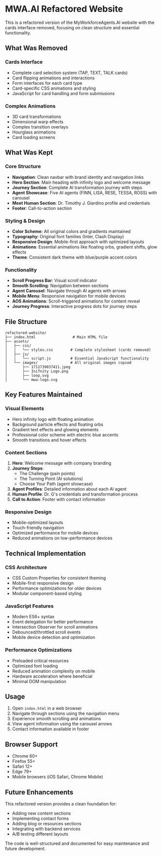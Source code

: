 # MWA.AI Refactored Website

This is a refactored version of the MyWorkforceAgents.AI website with the cards interface removed, focusing on clean structure and essential functionality.

## What Was Removed

### Cards Interface
- Complete card selection system (TAP, TEXT, TALK cards)
- Card flipping animations and interactions
- Form interfaces for each card type
- Card-specific CSS animations and styling
- JavaScript for card handling and form submissions

### Complex Animations
- 3D card transformations
- Dimensional warp effects
- Complex transition overlays
- Hourglass animations
- Card loading screens

## What Was Kept

### Core Structure
- **Navigation**: Clean navbar with brand identity and navigation links
- **Hero Section**: Main heading with infinity logo and welcome message
- **Journey Section**: Complete AI transformation journey with steps
- **Agent Showcase**: Five AI agents (FINN, LISA, RESE, TESSA, ROSS) with carousel
- **Meet Human Section**: Dr. Timothy J. Giardino profile and credentials
- **Footer**: Call-to-action section

### Styling & Design
- **Color Scheme**: All original colors and gradients maintained
- **Typography**: Original font families (Inter, Clash Display)
- **Responsive Design**: Mobile-first approach with optimized layouts
- **Animations**: Essential animations like floating orbs, gradient shifts, glow effects
- **Theme**: Consistent dark theme with blue/purple accent colors

### Functionality
- **Scroll Progress Bar**: Visual scroll indicator
- **Smooth Scrolling**: Navigation between sections
- **Agent Carousel**: Navigate through AI agents with arrows
- **Mobile Menu**: Responsive navigation for mobile devices
- **AOS Animations**: Scroll-triggered animations for content reveal
- **Journey Progress**: Interactive progress dots for journey steps

## File Structure

```
refactored-website/
├── index.html                 # Main HTML file
├── assets/
│   ├── css/
│   │   └── styles.css        # Complete stylesheet (cards removed)
│   ├── js/
│   │   └── script.js         # Essential JavaScript functionality
│   └── images/               # All original images copied
│       ├── 1711739037411.jpeg
│       ├── Inifnity Logo.png
│       ├── loop.svg
│       └── mwa-logo.svg
```

## Key Features Maintained

### Visual Elements
- Hero infinity logo with floating animation
- Background particle effects and floating orbs
- Gradient text effects and glowing elements
- Professional color scheme with electric blue accents
- Smooth transitions and hover effects

### Content Sections
1. **Hero**: Welcome message with company branding
2. **Journey Steps**: 
   - The Challenge (pain points)
   - The Turning Point (AI solutions)
   - Choose Your Path (agent showcase)
3. **Agent Profiles**: Detailed information about each AI agent
4. **Human Profile**: Dr. G's credentials and transformation process
5. **Call to Action**: Footer with contact information

### Responsive Design
- Mobile-optimized layouts
- Touch-friendly navigation
- Optimized performance for mobile devices
- Reduced animations on low-performance devices

## Technical Implementation

### CSS Architecture
- CSS Custom Properties for consistent theming
- Mobile-first responsive design
- Performance optimizations for older devices
- Modular component-based styling

### JavaScript Features
- Modern ES6+ syntax
- Event delegation for better performance
- Intersection Observer for scroll animations
- Debounced/throttled scroll events
- Mobile device detection and optimization

### Performance Optimizations
- Preloaded critical resources
- Optimized font loading
- Reduced animation complexity on mobile
- Hardware acceleration where beneficial
- Minimal DOM manipulation

## Usage

1. Open `index.html` in a web browser
2. Navigate through sections using the navigation menu
3. Experience smooth scrolling and animations
4. View agent information using the carousel arrows
5. Contact information available in footer

## Browser Support

- Chrome 60+
- Firefox 55+
- Safari 12+
- Edge 79+
- Mobile browsers (iOS Safari, Chrome Mobile)

## Future Enhancements

This refactored version provides a clean foundation for:
- Adding new content sections
- Implementing contact forms
- Adding blog or resources sections
- Integrating with backend services
- A/B testing different layouts

The code is well-structured and documented for easy maintenance and future development.
